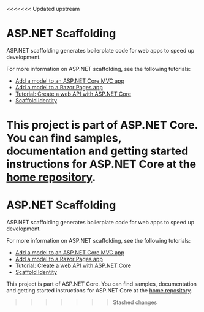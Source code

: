 <<<<<<< Updated upstream
# ASP.NET Scaffolding

ASP.NET scaffolding generates boilerplate code for web apps to speed up development.

For more information on ASP.NET scaffolding, see the following tutorials:

* [Add a model to an ASP.NET Core MVC app](https://docs.microsoft.com/aspnet/core/tutorials/first-mvc-app/adding-model)
* [Add a model to a Razor Pages app](https://docs.microsoft.com/aspnet/core/tutorials/razor-pages/model)
* [Tutorial: Create a web API with ASP.NET Core](https://docs.microsoft.com/aspnet/core/tutorials/first-web-api)
* [Scaffold Identity](https://docs.microsoft.com/aspnet/core/security/authentication/scaffold-identity)

This project is part of ASP.NET Core. You can find samples, documentation and getting started instructions for ASP.NET Core at the [home repository](https://github.com/dotnet/aspnetcore).
=======
# ASP.NET Scaffolding

ASP.NET scaffolding generates boilerplate code for web apps to speed up development.

For more information on ASP.NET scaffolding, see the following tutorials:

* [Add a model to an ASP.NET Core MVC app](https://docs.microsoft.com/aspnet/core/tutorials/first-mvc-app/adding-model)
* [Add a model to a Razor Pages app](https://docs.microsoft.com/aspnet/core/tutorials/razor-pages/model)
* [Tutorial: Create a web API with ASP.NET Core](https://docs.microsoft.com/aspnet/core/tutorials/first-web-api)
* [Scaffold Identity](https://docs.microsoft.com/aspnet/core/security/authentication/scaffold-identity)

This project is part of ASP.NET Core. You can find samples, documentation and getting started instructions for ASP.NET Core at the [home repository](https://github.com/dotnet/aspnetcore).
>>>>>>> Stashed changes
